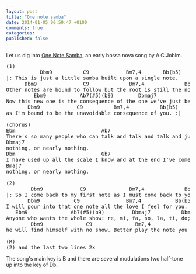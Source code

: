 ```yaml
---
layout: post
title: "One note samba"
date: 2014-01-05 00:59:47 +0100
comments: true
categories: 
published: false
---
```


Let us dig into <a href="http://en.wikipedia.org/wiki/One_Note_Samba">One Note Samba</a>, an early bossa nova song by A.C.Jobim.

<!--more-->
<pre>(1)
           Dbm9          C9            Bm7,4       Bb(b5)
|: This is just a little samba built upon a single note.
      Dbm9               C9             Bm7,4             Bb(b5)
Other notes are bound to follow but the root is still the note.
         Ebm9           Ab7(#5)(b9)        Dbmaj7              Dbm
Now this new one is the consequence of the one we've just been through
       Dbm9            C9          Bm7,4          Bb(b5)
as I'm bound to be the unavoidable consequence of you. :|

(chorus)
Ebm                            Ab7
There's so many people who can talk and talk and talk and just say
Dbmaj7
nothing, or nearly nothing.
Dbm                            Gb7
I have used up all the scale I know and at the end I've come to
Bmaj7
nothing, or nearly nothing.

(2)
        Dbm9            C9              Bm7,4             Bb(b5)
|: So I come back to my first note as I must come back to you.
       Dbm9           C9               Bm7,4           Bb(b5)
I will pour into that one note all the love I feel for you.
   Ebm9              Ab7(#5)(b9)         Dbmaj7          Dbm
Anyone who wants the whole show: re, mi, fa, so, la, ti, do;
        Dbm9              C9              Bm7,4             Bb(b5)
he will find himself with no show. Better play the note you know. :|

(R)
(2) and the last two lines 2x</pre>
The song's main key is B and there are several modulations two half-tone up into the key of Db.

